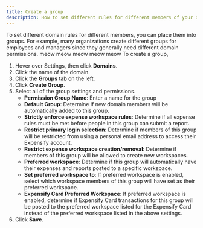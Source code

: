 ```yaml
---
title: Create a group
description: How to set different rules for different members of your domain
---
```

<div id="expensify-classic" markdown="1">

To set different domain rules for different members, you can place them into groups. For example, many organizations create different groups for employees and managers since they generally need different domain permissions. 
meow meow meow meow meow
To create a group, 

1. Hover over Settings, then click **Domains**.
2. Click the name of the domain. 
3. Click the **Groups** tab on the left. 
4. Click **Create Group**.
5. Select all of the group settings and permissions.
   - **Permission Group Name**: Enter a name for the group
   - **Default Group**: Determine if new domain members will be automatically added to this group.
   - **Strictly enforce expense workspace rules**: Determine if all expense rules must be met before people in this group can submit a report. 
   - **Restrict primary login selection**: Determine if members of this group will be restricted from using a personal email address to access their Expensify account. 
   - **Restrict expense workspace creation/removal**: Determine if members of this group will be allowed to create new workspaces.
   - **Preferred workspace**: Determine if this group will automatically have their expenses and reports posted to a specific workspace. 
   - **Set preferred workspace to**: If preferred workspace is enabled, select which workspace members of this group will have set as their preferred workspace.
   - **Expensify Card Preferred Workspace**: If preferred workspace is enabled, determine if Expensify Card transactions for this group will be posted to the preferred workspace listed for the Expensify Card instead of the preferred workspace listed in the above settings. 
6. Click **Save**. 

</div>